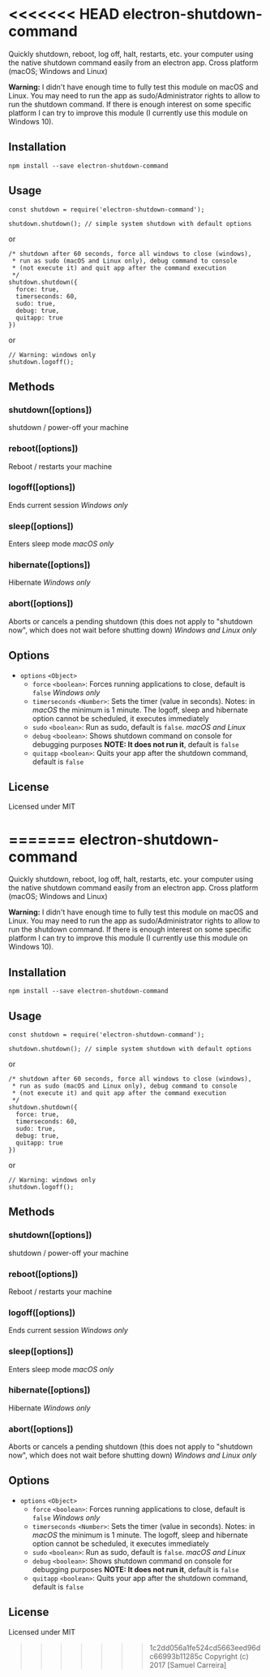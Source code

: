 <<<<<<< HEAD
electron-shutdown-command
=================

Quickly shutdown, reboot, log off, halt, restarts, etc. your computer using the native shutdown command easily from an electron app. Cross platform (macOS; Windows and Linux)

**Warning:** I didn't have enough time to fully test this module on macOS and Linux. You may need to run the app as sudo/Administrator rights to allow to run the shutdown command. If there is enough interest on some specific platform I can try to improve this module (I currently use this module on Windows 10).

## Installation

    npm install --save electron-shutdown-command

## Usage

```
const shutdown = require('electron-shutdown-command');

shutdown.shutdown(); // simple system shutdown with default options
```

or

```
/* shutdown after 60 seconds, force all windows to close (windows),
 * run as sudo (macOS and Linux only), debug command to console
 * (not execute it) and quit app after the command execution
 */
shutdown.shutdown({
  force: true,
  timerseconds: 60,
  sudo: true,
  debug: true,
  quitapp: true
})
```
or
```
// Warning: windows only
shutdown.logoff();
```


## Methods

### shutdown([options])
shutdown / power-off your machine

### reboot([options])
Reboot / restarts your machine

### logoff([options])
Ends current session *Windows only*

### sleep([options])
Enters sleep mode *macOS only*

### hibernate([options])
Hibernate *Windows only*

### abort([options])
Aborts or cancels a pending shutdown (this does not apply to "shutdown now", which does not wait before shutting down) *Windows and Linux only*

## Options
- `options` `<Object>`
  - `force` `<boolean>`: Forces running applications to close, default is `false` *Windows only*
  - `timerseconds` `<Number>`: Sets the timer (value in seconds). Notes: in *macOS* the minimum is 1 minute. The logoff, sleep and hibernate option cannot be scheduled, it executes immediately
  - `sudo` `<boolean>`: Run as sudo, default is `false`. *macOS and Linux*
  - `debug` `<boolean>`: Shows shutdown command on console for debugging purposes **NOTE: It does not run it**, default is `false`
  - `quitapp` `<boolean>`: Quits your app after the shutdown command, default is `false`

## License

Licensed under MIT

=======
electron-shutdown-command
=================

Quickly shutdown, reboot, log off, halt, restarts, etc. your computer using the native shutdown command easily from an electron app. Cross platform (macOS; Windows and Linux)

**Warning:** I didn't have enough time to fully test this module on macOS and Linux. You may need to run the app as sudo/Administrator rights to allow to run the shutdown command. If there is enough interest on some specific platform I can try to improve this module (I currently use this module on Windows 10).

## Installation

    npm install --save electron-shutdown-command

## Usage

```
const shutdown = require('electron-shutdown-command');

shutdown.shutdown(); // simple system shutdown with default options
```

or

```
/* shutdown after 60 seconds, force all windows to close (windows),
 * run as sudo (macOS and Linux only), debug command to console
 * (not execute it) and quit app after the command execution
 */
shutdown.shutdown({
  force: true,
  timerseconds: 60,
  sudo: true,
  debug: true,
  quitapp: true
})
```
or
```
// Warning: windows only
shutdown.logoff();
```


## Methods

### shutdown([options])
shutdown / power-off your machine

### reboot([options])
Reboot / restarts your machine

### logoff([options])
Ends current session *Windows only*

### sleep([options])
Enters sleep mode *macOS only*

### hibernate([options])
Hibernate *Windows only*

### abort([options])
Aborts or cancels a pending shutdown (this does not apply to "shutdown now", which does not wait before shutting down) *Windows and Linux only*

## Options
- `options` `<Object>`
  - `force` `<boolean>`: Forces running applications to close, default is `false` *Windows only*
  - `timerseconds` `<Number>`: Sets the timer (value in seconds). Notes: in *macOS* the minimum is 1 minute. The logoff, sleep and hibernate option cannot be scheduled, it executes immediately
  - `sudo` `<boolean>`: Run as sudo, default is `false`. *macOS and Linux*
  - `debug` `<boolean>`: Shows shutdown command on console for debugging purposes **NOTE: It does not run it**, default is `false`
  - `quitapp` `<boolean>`: Quits your app after the shutdown command, default is `false`

## License

Licensed under MIT

>>>>>>> 1c2dd056a1fe524cd5663eed96dc66993b11285c
Copyright (c) 2017 [Samuel Carreira]